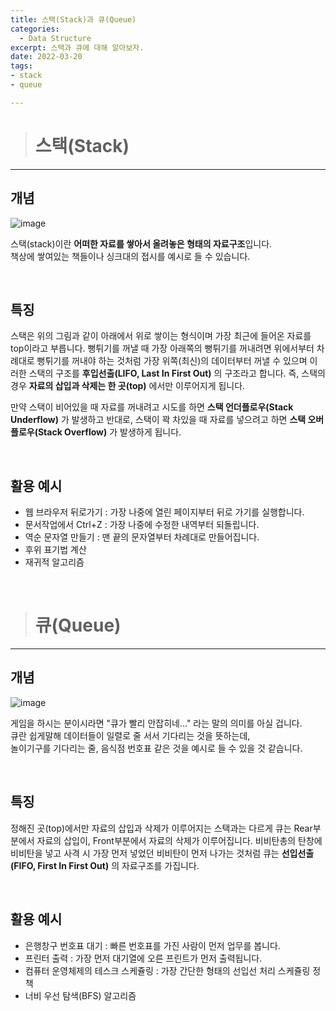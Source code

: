 ```yaml
---
title: 스택(Stack)과 큐(Queue)
categories: 
  - Data Structure
excerpt: 스택과 큐에 대해 알아보자.
date: 2022-03-20
tags: 
- stack
- queue

---
```




> # 스택(Stack)
---

## 개념

![image](https://user-images.githubusercontent.com/76837780/166146703-e6be9ce0-fb8f-4b0d-85b7-eccf957485f2.png)


스택(stack)이란 **어떠한 자료를 쌓아서 올려놓은 형태의 자료구조**입니다.<br />
책상에 쌓여있는 책들이나 싱크대의 접시를 예시로 들 수 있습니다.

<br />


## 특징

스택은 위의 그림과 같이 아래에서 위로 쌓이는 형식이며 가장 최근에 들어온 자료를 top이라고 부릅니다.
뻥튀기를 꺼낼 때 가장 아래쪽의 뻥튀기를 꺼내려면 위에서부터 차례대로 뻥튀기를 꺼내야 하는 것처럼 가장 위쪽(최신)의 데이터부터 꺼낼 수 있으며 이러한 스택의 구조를 **후입선출(LIFO, Last In First Out)** 의 구조라고 합니다.
즉, 스택의 경우 **자료의 삽입과 삭제는 한 곳(top)** 에서만 이루어지게 됩니다.

만약 스택이 비어있을 때 자료를 꺼내려고 시도를 하면 **스택 언더플로우(Stack Underflow)** 가 발생하고
반대로, 스택이 꽉 차있을 때 자료를 넣으려고 하면 **스택 오버플로우(Stack Overflow)** 가 발생하게 됩니다.

<br />

## 활용 예시

- 웹 브라우저 뒤로가기 : 가장 나중에 열린 페이지부터 뒤로 가기를 실행합니다.
- 문서작업에서 Ctrl+Z : 가장 나중에 수정한 내역부터 되돌립니다.
- 역순 문자열 만들기 : 맨 끝의 문자열부터 차례대로 만들어집니다.
- 후위 표기법 계산
- 재귀적 알고리즘

<br />



> # 큐(Queue)
---

## 개념

![image](https://user-images.githubusercontent.com/76837780/166146901-e923a8f6-9adf-4ed6-99be-e31f06b97238.png)


게임을 하시는 분이시라면 "큐가 빨리 안잡히네..." 라는 말의 의미를 아실 겁니다.</br>
큐란 쉽게말해 데이터들이 일렬로 줄 서서 기다리는 것을 뜻하는데,</br>
놀이기구를 기다리는 줄, 음식점 번호표 같은 것을 예시로 들 수 있을 것 같습니다.</br>

<br />


## 특징

정해진 곳(top)에서만 자료의 삽입과 삭제가 이루어지는 스택과는 다르게 큐는 Rear부분에서 자료의 삽입이, Front부분에서 자료의 삭제가 이루어집니다. 
비비탄총의 탄창에 비비탄을 넣고 사격 시 가장 먼저 넣었던 비비탄이 먼저 나가는 것처럼 큐는 **선입선출(FIFO, First In First Out)** 의 자료구조를 가집니다.

<br />

## 활용 예시

- 은행창구 번호표 대기 : 빠른 번호표를 가진 사람이 먼저 업무를 봅니다.
- 프린터 출력 : 가장 먼저 대기열에 오른 프린트가 먼저 출력됩니다.
- 컴퓨터 운영체제의 테스크 스케쥴링 : 가장 간단한 형태의 선입선 처리 스케쥴링 정책
- 너비 우선 탐색(BFS) 알고리즘

<br />
